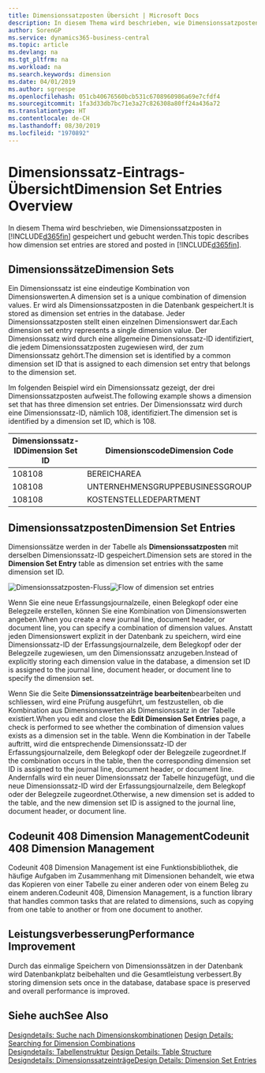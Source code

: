 ```yaml
---
title: Dimensionssatzposten Übersicht | Microsoft Docs
description: In diesem Thema wird beschrieben, wie Dimensionssatzposten in Dynamics 365 gespeichert und gebucht werden.
author: SorenGP
ms.service: dynamics365-business-central
ms.topic: article
ms.devlang: na
ms.tgt_pltfrm: na
ms.workload: na
ms.search.keywords: dimension
ms.date: 04/01/2019
ms.author: sgroespe
ms.openlocfilehash: 051cb40676560bcb531c6708960986a69e7cfdf4
ms.sourcegitcommit: 1fa3d33db7bc71e3a27c826308a80ff24a436a72
ms.translationtype: HT
ms.contentlocale: de-CH
ms.lasthandoff: 08/30/2019
ms.locfileid: "1970892"
---
```

# <a name="dimension-set-entries-overview"></a><span data-ttu-id="0a7ef-103">Dimensionssatz-Eintrags-Übersicht</span><span class="sxs-lookup"><span data-stu-id="0a7ef-103">Dimension Set Entries Overview</span></span>
<span data-ttu-id="0a7ef-104">In diesem Thema wird beschrieben, wie Dimensionssatzposten in [!INCLUDE[d365fin](includes/d365fin_md.md)] gespeichert und gebucht werden.</span><span class="sxs-lookup"><span data-stu-id="0a7ef-104">This topic describes how dimension set entries are stored and posted in [!INCLUDE[d365fin](includes/d365fin_md.md)].</span></span>  

## <a name="dimension-sets"></a><span data-ttu-id="0a7ef-105">Dimensionssätze</span><span class="sxs-lookup"><span data-stu-id="0a7ef-105">Dimension Sets</span></span>  
<span data-ttu-id="0a7ef-106">Ein Dimensionssatz ist eine eindeutige Kombination von Dimensionswerten.</span><span class="sxs-lookup"><span data-stu-id="0a7ef-106">A dimension set is a unique combination of dimension values.</span></span> <span data-ttu-id="0a7ef-107">Er wird als Dimensionssatzposten in die Datenbank gespeichert.</span><span class="sxs-lookup"><span data-stu-id="0a7ef-107">It is stored as dimension set entries in the database.</span></span> <span data-ttu-id="0a7ef-108">Jeder Dimensionssatzposten stellt einen einzelnen Dimensionswert dar.</span><span class="sxs-lookup"><span data-stu-id="0a7ef-108">Each dimension set entry represents a single dimension value.</span></span> <span data-ttu-id="0a7ef-109">Der Dimensionssatz wird durch eine allgemeine Dimensionssatz-ID identifiziert, die jedem Dimensionssatzposten zugewiesen wird, der zum Dimensionssatz gehört.</span><span class="sxs-lookup"><span data-stu-id="0a7ef-109">The dimension set is identified by a common dimension set ID that is assigned to each dimension set entry that belongs to the dimension set.</span></span>  

<span data-ttu-id="0a7ef-110">Im folgenden Beispiel wird ein Dimensionssatz gezeigt, der drei Dimensionssatzposten aufweist.</span><span class="sxs-lookup"><span data-stu-id="0a7ef-110">The following example shows a dimension set that has three dimension set entries.</span></span> <span data-ttu-id="0a7ef-111">Der Dimensionssatz wird durch eine Dimensionssatz-ID, nämlich 108, identifiziert.</span><span class="sxs-lookup"><span data-stu-id="0a7ef-111">The dimension set is identified by a dimension set ID, which is 108.</span></span>  

|<span data-ttu-id="0a7ef-112">Dimensionssatz-ID</span><span class="sxs-lookup"><span data-stu-id="0a7ef-112">Dimension Set ID</span></span>|<span data-ttu-id="0a7ef-113">Dimensionscode</span><span class="sxs-lookup"><span data-stu-id="0a7ef-113">Dimension Code</span></span>|<span data-ttu-id="0a7ef-114">Dimensionswertcode</span><span class="sxs-lookup"><span data-stu-id="0a7ef-114">Dimension Value Code</span></span>|<span data-ttu-id="0a7ef-115">Dimensionswertname</span><span class="sxs-lookup"><span data-stu-id="0a7ef-115">Dimension Value Name</span></span>|  
|----------------------|--------------------|--------------------------|--------------------------|  
|<span data-ttu-id="0a7ef-116">108</span><span class="sxs-lookup"><span data-stu-id="0a7ef-116">108</span></span>|<span data-ttu-id="0a7ef-117">BEREICH</span><span class="sxs-lookup"><span data-stu-id="0a7ef-117">AREA</span></span>|<span data-ttu-id="0a7ef-118">70</span><span class="sxs-lookup"><span data-stu-id="0a7ef-118">70</span></span>|<span data-ttu-id="0a7ef-119">Nordamerika</span><span class="sxs-lookup"><span data-stu-id="0a7ef-119">America North</span></span>|  
|<span data-ttu-id="0a7ef-120">108</span><span class="sxs-lookup"><span data-stu-id="0a7ef-120">108</span></span>|<span data-ttu-id="0a7ef-121">UNTERNEHMENSGRUPPE</span><span class="sxs-lookup"><span data-stu-id="0a7ef-121">BUSINESSGROUP</span></span>|<span data-ttu-id="0a7ef-122">HOME</span><span class="sxs-lookup"><span data-stu-id="0a7ef-122">HOME</span></span>|<span data-ttu-id="0a7ef-123">Start</span><span class="sxs-lookup"><span data-stu-id="0a7ef-123">Home</span></span>|  
|<span data-ttu-id="0a7ef-124">108</span><span class="sxs-lookup"><span data-stu-id="0a7ef-124">108</span></span>|<span data-ttu-id="0a7ef-125">KOSTENSTELLE</span><span class="sxs-lookup"><span data-stu-id="0a7ef-125">DEPARTMENT</span></span>|<span data-ttu-id="0a7ef-126">VERKAUF</span><span class="sxs-lookup"><span data-stu-id="0a7ef-126">SALES</span></span>|<span data-ttu-id="0a7ef-127">Verkauf</span><span class="sxs-lookup"><span data-stu-id="0a7ef-127">Sales</span></span>|  

## <a name="dimension-set-entries"></a><span data-ttu-id="0a7ef-128">Dimensionssatzposten</span><span class="sxs-lookup"><span data-stu-id="0a7ef-128">Dimension Set Entries</span></span>  
<span data-ttu-id="0a7ef-129">Dimensionssätze werden in der Tabelle als **Dimensionssatzposten** mit derselben Dimensionssatz-ID gespeichert.</span><span class="sxs-lookup"><span data-stu-id="0a7ef-129">Dimension sets are stored in the **Dimension Set Entry** table as dimension set entries with the same dimension set ID.</span></span>  

<span data-ttu-id="0a7ef-130">![Dimensionssatzposten-Fluss](media/dimensionentrynav7.png "Dimensionssatzposten-Fluss")</span><span class="sxs-lookup"><span data-stu-id="0a7ef-130">![Flow of dimension set entries](media/dimensionentrynav7.png "Flow of dimension set entries")</span></span>  

<span data-ttu-id="0a7ef-131">Wenn Sie eine neue Erfassungsjournalzeile, einen Belegkopf oder eine Belegzeile erstellen, können Sie eine Kombination von Dimensionswerten angeben.</span><span class="sxs-lookup"><span data-stu-id="0a7ef-131">When you create a new journal line, document header, or document line, you can specify a combination of dimension values.</span></span> <span data-ttu-id="0a7ef-132">Anstatt jeden Dimensionswert explizit in der Datenbank zu speichern, wird eine Dimensionssatz-ID der Erfassungsjournalzeile, dem Belegkopf oder der Belegzeile zugewiesen, um den Dimensionssatz anzugeben.</span><span class="sxs-lookup"><span data-stu-id="0a7ef-132">Instead of explicitly storing each dimension value in the database, a dimension set ID is assigned to the journal line, document header, or document line to specify the dimension set.</span></span>  

<span data-ttu-id="0a7ef-133">Wenn Sie die Seite **Dimensionssatzeinträge bearbeiten**bearbeiten und schliessen, wird eine Prüfung ausgeführt, um festzustellen, ob die Kombination aus Dimensionswerten als Dimensionssatz in der Tabelle existiert.</span><span class="sxs-lookup"><span data-stu-id="0a7ef-133">When you edit and close the **Edit Dimension Set Entries** page, a check is performed to see whether the combination of dimension values exists as a dimension set in the table.</span></span> <span data-ttu-id="0a7ef-134">Wenn die Kombination in der Tabelle auftritt, wird die entsprechende Dimensionssatz-ID der Erfassungsjournalzeile, dem Belegkopf oder der Belegzeile zugeordnet.</span><span class="sxs-lookup"><span data-stu-id="0a7ef-134">If the combination occurs in the table, then the corresponding dimension set ID is assigned to the journal line, document header, or document line.</span></span> <span data-ttu-id="0a7ef-135">Andernfalls wird ein neuer Dimensionssatz der Tabelle hinzugefügt, und die neue Dimensionssatz-ID wird der Erfassungsjournalzeile, dem Belegkopf oder der Belegzeile zugeordnet.</span><span class="sxs-lookup"><span data-stu-id="0a7ef-135">Otherwise, a new dimension set is added to the table, and the new dimension set ID is assigned to the journal line, document header, or document line.</span></span>

## <a name="codeunit-408-dimension-management"></a><span data-ttu-id="0a7ef-136">Codeunit 408 Dimension Management</span><span class="sxs-lookup"><span data-stu-id="0a7ef-136">Codeunit 408 Dimension Management</span></span>
<span data-ttu-id="0a7ef-137">Codeunit 408 Dimension Management ist eine Funktionsbibliothek, die häufige Aufgaben im Zusammenhang mit Dimensionen behandelt, wie etwa das Kopieren von einer Tabelle zu einer anderen oder von einem Beleg zu einem anderen.</span><span class="sxs-lookup"><span data-stu-id="0a7ef-137">Codeunit 408, Dimension Management, is a function library that handles common tasks that are related to dimensions, such as copying from one table to another or from one document to another.</span></span>

## <a name="performance-improvement"></a><span data-ttu-id="0a7ef-138">Leistungsverbesserung</span><span class="sxs-lookup"><span data-stu-id="0a7ef-138">Performance Improvement</span></span>  
<span data-ttu-id="0a7ef-139">Durch das einmalige Speichern von Dimensionssätzen in der Datenbank wird Datenbankplatz beibehalten und die Gesamtleistung verbessert.</span><span class="sxs-lookup"><span data-stu-id="0a7ef-139">By storing dimension sets once in the database, database space is preserved and overall performance is improved.</span></span>  

## <a name="see-also"></a><span data-ttu-id="0a7ef-140">Siehe auch</span><span class="sxs-lookup"><span data-stu-id="0a7ef-140">See Also</span></span>  
<span data-ttu-id="0a7ef-141">[Designdetails: Suche nach Dimensionskombinationen](design-details-searching-for-dimension-combinations.md) </span><span class="sxs-lookup"><span data-stu-id="0a7ef-141">[Design Details: Searching for Dimension Combinations](design-details-searching-for-dimension-combinations.md) </span></span>  
<span data-ttu-id="0a7ef-142">[Designdetails: Tabellenstruktur](design-details-table-structure.md) </span><span class="sxs-lookup"><span data-stu-id="0a7ef-142">[Design Details: Table Structure](design-details-table-structure.md) </span></span>  
[<span data-ttu-id="0a7ef-143">Designdetails: Dimensionssatzeinträge</span><span class="sxs-lookup"><span data-stu-id="0a7ef-143">Design Details: Dimension Set Entries</span></span>](design-details-dimension-set-entries.md)   
